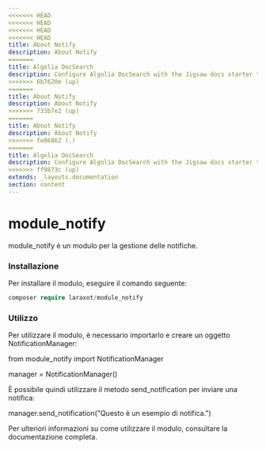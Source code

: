 ```yaml
---
<<<<<<< HEAD
<<<<<<< HEAD
<<<<<<< HEAD
<<<<<<< HEAD
title: About Notify
description: About Notify
=======
title: Algolia DocSearch
description: Configure Algolia DocSearch with the Jigsaw docs starter template
>>>>>>> 6b7620e (up)
=======
title: About Notify
description: About Notify
>>>>>>> 733b7e2 (up)
=======
title: About Notify
description: About Notify
>>>>>>> fe06862 (.)
=======
title: Algolia DocSearch
description: Configure Algolia DocSearch with the Jigsaw docs starter template
>>>>>>> ff9873c (up)
extends: _layouts.documentation
section: content
---
```


# module_notify

module_notify è un modulo per la gestione delle notifiche.

### Installazione

Per installare il modulo, eseguire il comando seguente:

```php
composer require laraxot/module_notify
```

### Utilizzo

Per utilizzare il modulo, è necessario importarlo e creare un oggetto NotificationManager:

from module_notify import NotificationManager

manager = NotificationManager()

È possibile quindi utilizzare il metodo send_notification per inviare una notifica:

manager.send_notification("Questo è un esempio di notifica.")

Per ulteriori informazioni su come utilizzare il modulo, consultare la documentazione completa.